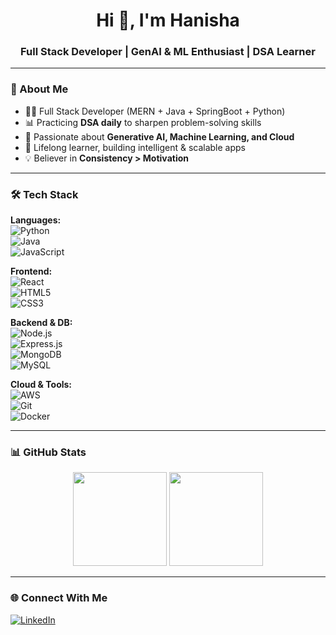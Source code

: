 <h1 align="center">Hi 👋, I'm Hanisha</h1>
<h3 align="center">Full Stack Developer | GenAI & ML Enthusiast | DSA Learner</h3>

---

### 🚀 About Me  
- 👩‍💻 Full Stack Developer (MERN + Java + SpringBoot + Python)  
- 📊 Practicing **DSA daily** to sharpen problem-solving skills  
- 🧠 Passionate about **Generative AI, Machine Learning, and Cloud**  
- 🌱 Lifelong learner, building intelligent & scalable apps  
- 💡 Believer in **Consistency > Motivation**

---

### 🛠️ Tech Stack  
**Languages:**  
![Python](https://img.shields.io/badge/Python-3776AB?style=for-the-badge&logo=python&logoColor=white)  
![Java](https://img.shields.io/badge/Java-ED8B00?style=for-the-badge&logo=java&logoColor=white)  
![JavaScript](https://img.shields.io/badge/JavaScript-323330?style=for-the-badge&logo=javascript&logoColor=F7DF1E)

**Frontend:**  
![React](https://img.shields.io/badge/React-20232A?style=for-the-badge&logo=react&logoColor=61DAFB)  
![HTML5](https://img.shields.io/badge/HTML5-E34F26?style=for-the-badge&logo=html5&logoColor=white)  
![CSS3](https://img.shields.io/badge/CSS3-1572B6?style=for-the-badge&logo=css3&logoColor=white)

**Backend & DB:**  
![Node.js](https://img.shields.io/badge/Node.js-43853D?style=for-the-badge&logo=node.js&logoColor=white)  
![Express.js](https://img.shields.io/badge/Express.js-404D59?style=for-the-badge)  
![MongoDB](https://img.shields.io/badge/MongoDB-4EA94B?style=for-the-badge&logo=mongodb&logoColor=white)  
![MySQL](https://img.shields.io/badge/MySQL-00000F?style=for-the-badge&logo=mysql&logoColor=white)

**Cloud & Tools:**  
![AWS](https://img.shields.io/badge/AWS-232F3E?style=for-the-badge&logo=amazonaws&logoColor=white)  
![Git](https://img.shields.io/badge/Git-F05032?style=for-the-badge&logo=git&logoColor=white)  
![Docker](https://img.shields.io/badge/Docker-2496ED?style=for-the-badge&logo=docker&logoColor=white)



---

### 📊 GitHub Stats  
<p align="center">
  <img src="https://github-readme-stats.vercel.app/api?username=<your-username>&show_icons=true&theme=tokyonight" height="150" />
  <img src="https://github-readme-streak-stats.herokuapp.com/?user=<your-username>&theme=tokyonight" height="150" />
</p>

---

### 🌐 Connect With Me  
[![LinkedIn](https://img.shields.io/badge/LinkedIn-blue?style=for-the-badge&logo=linkedin)](https://linkedin.com/in/<potta-hanisha-24n>)  



